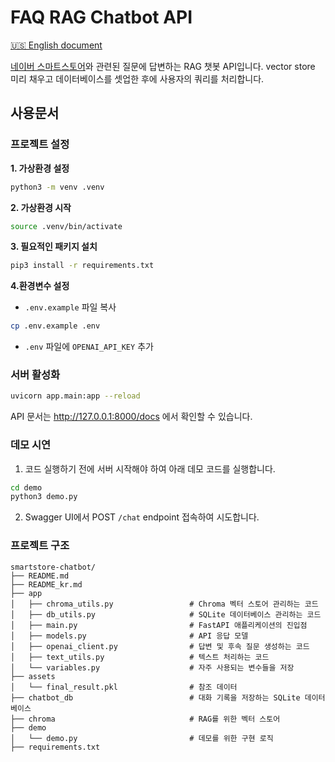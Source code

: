 # FAQ RAG Chatbot API
[🇺🇸 English document](./README.md)

[네이버 스마트스토어](https://help.sell.smartstore.naver.com/index.help)와 관련된 질문에 답변하는 RAG 챗봇 API입니다. vector store 미리 채우고 데이터베이스를 셋업한 후에 사용자의 쿼리를 처리합니다.

## 사용문서
### 프로젝트 설정
**1. 가상환경 설정**
```bash
python3 -m venv .venv
```

**2. 가상환경 시작**
```bash
source .venv/bin/activate
```

**3. 필요적인 패키지 설치**
```bash
pip3 install -r requirements.txt
```

**4.환경변수 설정**
- `.env.example` 파일 복사

```bash
cp .env.example .env
```

- `.env` 파일에 `OPENAI_API_KEY` 추가

### 서버 활성화
```bash
uvicorn app.main:app --reload
```
API 문서는 http://127.0.0.1:8000/docs 에서 확인할 수 있습니다.

### 데모 시연
1. 코드 실행하기 전에 서버 시작해야 하여 아래 데모 코드를 실행합니다.
```bash
cd demo
python3 demo.py
```
2. Swagger UI에서 POST `/chat` endpoint 접속하여 시도합니다.

### 프로젝트 구조
```plaintext
smartstore-chatbot/
├── README.md
├── README_kr.md
├── app
│   ├── chroma_utils.py                 # Chroma 벡터 스토어 관리하는 코드 
│   ├── db_utils.py                     # SQLite 데이터베이스 관리하는 코드
│   ├── main.py                         # FastAPI 애플리케이션의 진입점
│   ├── models.py                       # API 응답 모델
│   ├── openai_client.py                # 답변 및 후속 질문 생성하는 코드
│   ├── text_utils.py                   # 텍스트 처리하는 코드
│   └── variables.py                    # 자주 사용되는 변수들을 저장
├── assets
│   └── final_result.pkl                # 참조 데이터           
├── chatbot_db                          # 대화 기록을 저장하는 SQLite 데이터베이스
├── chroma                              # RAG를 위한 벡터 스토어
├── demo
│   └── demo.py                         # 데모를 위한 구현 로직
├── requirements.txt
```



